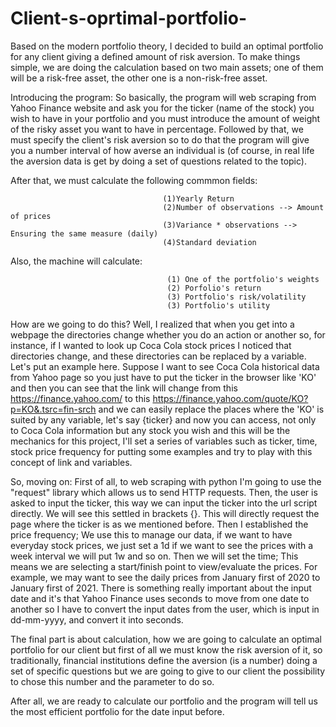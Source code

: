 # Client-s-oprtimal-portfolio-
Based on the modern portfolio theory, I decided to build an optimal portfolio for any client giving a defined amount of risk aversion. 
To make things simple, we are doing the calculation based on two main assets; one of them will be a risk-free asset, the other one is a non-risk-free asset. 

Introducing the program: So basically, the program will web scraping from Yahoo Finance website and ask you for the ticker (name of the stock) you wish to have in your portfolio and you must introduce the amount of weight of the risky asset you want to have in percentage.  Followed by that, we must specify the client's risk aversion so to do that the program will give you a number interval of how averse an individual is (of course, in real life the aversion data is get by doing a set of questions related to the topic). 

After that, we must calculate the following commmon fields: 
            
                                      (1)Yearly Return
                                      (2)Number of observations --> Amount of prices
                                      (3)Variance * observations --> Ensuring the same measure (daily)
                                      (4)Standard deviation
                                      
Also, the machine will calculate:

                                       (1) One of the portfolio's weights
                                       (2) Porfolio's return
                                       (3) Portfolio's risk/volatility
                                       (3) Portfolio's utility 
                                       
How are we going to do this?
Well, I realized that when you get into a webpage the directories change whether you do an action or another so, for instance, if I wanted to look up Coca Cola stock prices I noticed that directories change, and these directories can be replaced by a variable. Let's put an example here.
Suppose I want to see Coca Cola historical data from Yahoo page so you just have to put the ticker in the browser like 'KO' and then you can see that the link will change from this https://finance.yahoo.com/ to this https://finance.yahoo.com/quote/KO?p=KO&.tsrc=fin-srch and we can easily replace the places where the 'KO' is suited by any variable, let's say {ticker} and now you can access, not only to Coca Cola information but any stock you wish and this will be the mechanics for this project, I'll set a series of variables such as ticker, time, stock price frequency for putting some examples and try to play with this concept of link and variables. 

So, moving on: 
First of all, to web scraping with python I'm going to use the "request" library which allows us to send HTTP requests. 
Then, the user is asked to input the ticker, this way we can input the ticker into the url script directly. We will see this settled in brackets {}. This will directly request the page where the ticker is as we mentioned before. 
Then I established the price frequency; We use this to manage our data, if we want to have everyday stock prices, we just set a 1d if we want to see the prices with a week interval we will put 1w and so on. 
Then we will set the time; This means we are selecting a start/finish point to view/evaluate the prices. For example, we may want to see the daily prices from January first of 2020 to January first of 2021.
There is something really important about the input date and it's that Yahoo Finance uses seconds to move from one date to another so I have to convert the input dates from the user, which is input in dd-mm-yyyy, and convert it into seconds. 

The final part is about calculation, how we are going to calculate an optimal portfolio for our client but first of all we must know the risk aversion of it, so traditionally, financial institutions define the aversion (is a number) doing a set of specific questions but we are going to give to our client the possibility to chose this number and the parameter to do so. 

After all, we are ready to calculate our portfolio and the program will tell us the most efficient portfolio for the date input before. 

